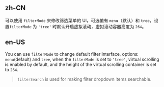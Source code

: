 ## zh-CN

可以使用 `filterMode` 来修改筛选菜单的 UI，可选值有 `menu`（默认）和 `tree`，设置`filterMode` 为 `'tree'` 时默认开启虚拟滚动，虚拟滚动容器高度为 `264`。

## en-US

You can use `filterMode` to change default filter interface, options: `menu`(default) and `tree`, when the `filterMode` is set to `'tree'`, virtual scrolling is enabled by default, and the height of the virtual scrolling container is set to `264`.

> `filterSearch` is used for making filter dropdown items searchable.
